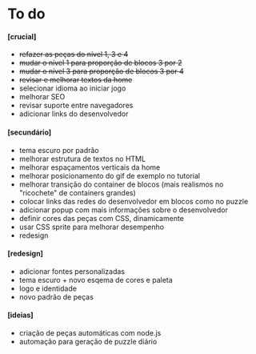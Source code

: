 # To do

#### [crucial]
- ~~refazer as peças do nível 1, 3 e 4~~
- ~~mudar o nível 1 para proporção de blocos 3 por 2~~
- ~~mudar o nível 3 para proporção de blocos 3 por 4~~
- ~~revisar e melhorar textos da home~~
- selecionar idioma ao iniciar jogo
- melhorar SEO
- revisar suporte entre navegadores
- adicionar links do desenvolvedor

#### [secundário]
- tema escuro por padrão
- melhorar estrutura de textos no HTML
- melhorar espaçamentos verticais da home
- melhorar posicionamento do gif de exemplo no tutorial
- melhorar transição do container de blocos (mais realismos no "ricochete" de containers grandes)
- colocar links das redes do desenvolvedor em blocos como no puzzle
- adicionar popup com mais informações sobre o desenvolvedor
- definir cores das peças com CSS, dinamicamente
- usar CSS sprite para melhorar desempenho
- redesign

#### [redesign]
- adicionar fontes personalizadas
- tema escuro + novo esqema de cores e paleta
- logo e identidade
- novo padrão de peças

#### [ideias]
- criação de peças automáticas com node.js
- automação para geração de puzzle diário